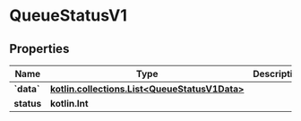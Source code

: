 
# QueueStatusV1

## Properties
| Name | Type | Description | Notes |
| ------------ | ------------- | ------------- | ------------- |
| **&#x60;data&#x60;** | [**kotlin.collections.List&lt;QueueStatusV1Data&gt;**](QueueStatusV1Data.md) |  |  |
| **status** | **kotlin.Int** |  |  |



